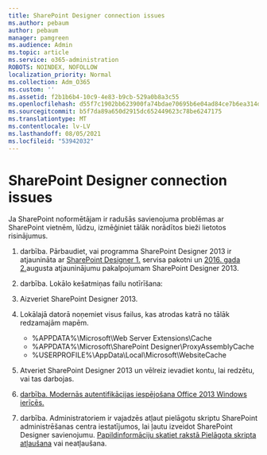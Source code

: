 ```yaml
---
title: SharePoint Designer connection issues
ms.author: pebaum
author: pebaum
manager: pamgreen
ms.audience: Admin
ms.topic: article
ms.service: o365-administration
ROBOTS: NOINDEX, NOFOLLOW
localization_priority: Normal
ms.collection: Adm_O365
ms.custom: ''
ms.assetid: f2b1b6b4-10c9-4e83-b9cb-529a0b8a3c55
ms.openlocfilehash: d55f7c1902bb623900fa74bdae70695b6e04ad84ce7b6ea314db614283ec436d
ms.sourcegitcommit: b5f7da89a650d2915dc652449623c78be6247175
ms.translationtype: MT
ms.contentlocale: lv-LV
ms.lasthandoff: 08/05/2021
ms.locfileid: "53942032"
---
```

# <a name="sharepoint-designer-connection-issues"></a>SharePoint Designer connection issues 

Ja SharePoint noformētājam ir radušās savienojuma problēmas ar SharePoint vietnēm, lūdzu, izmēģiniet tālāk norādītos bieži lietotos risinājumus.

1. darbība. Pārbaudiet, vai programma SharePoint Designer 2013 ir atjaunināta ar [SharePoint Designer 1.](https://support.microsoft.com/help/2817441/description-of-microsoft-sharepoint-designer-2013-service-pack-1-sp1) servisa pakotni un [2016. gada 2.](https://support.microsoft.com/help/3114721/august-2-2016-update-for-sharepoint-designer-2013-kb3114721)augusta atjauninājumu pakalpojumam SharePoint Designer 2013.



2. darbība. Lokālo kešatmiņas failu notīrīšana:

1. Aizveriet SharePoint Designer 2013.

2. Lokālajā datorā noņemiet visus failus, kas atrodas katrā no tālāk redzamajām mapēm.

    - %APPDATA%\Microsoft\Web Server Extensions\Cache
    - %APPDATA%\Microsoft\SharePoint Designer\ProxyAssemblyCache
    - %USERPROFILE%\AppData\Local\Microsoft\WebsiteCache

3. Atveriet SharePoint Designer 2013 un vēlreiz ievadiet kontu, lai redzētu, vai tas darbojas.

3. [darbība. Modernās autentifikācijas iespējošana Office 2013 Windows ierīcēs.](https://docs.microsoft.com/microsoft-365/admin/security-and-compliance/enable-modern-authentication)

4. darbība. Administratoriem ir vajadzēs atļaut pielāgotu skriptu SharePoint administrēšanas centra iestatījumos, lai ļautu izveidot SharePoint Designer savienojumu.  [Papildinformāciju skatiet rakstā Pielāgota skripta atļaušana](https://docs.microsoft.com/sharepoint/allow-or-prevent-custom-script) vai neatļaušana.



